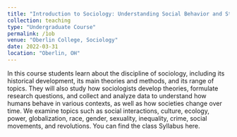 ```yaml
---
title: "Introduction to Sociology: Understanding Social Behavior and Structural Inequality (SOCI 156)"
collection: teaching
type: "Undergraduate Course"
permalink: /1ob
venue: "Oberlin College, Sociology"
date: 2022-03-31
location: "Oberlin, OH"
---
```

In this course students learn about the discipline of sociology, including its historical development, its main theories and methods, and its range of topics. They will also study how sociologists develop theories, formulate research questions, and collect and analyze data to understand how humans behave in various contexts, as well as how societies change over time. We examine topics such as social interactions, culture, ecology, power, globalization, race, gender, sexuality, inequality, crime, social movements, and revolutions. You can find the class Syllabus here. 
